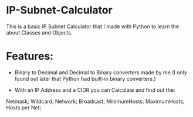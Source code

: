 # IP-Subnet-Calculator

This is a basic IP Subnet Calculator that I made with Python to learn the about Classes and Objects.

# Features:

- Binary to Decimal and Decimal to Binary converters made by me (I only found out later that Python had built-in binary converters.)

- With an IP Address and a CIDR you can Calculate and find out the:

Netmask;
Wildcard;
Network;
Broadcast;
MinimumHosts;
MaximumHosts;
Hosts per Net;


